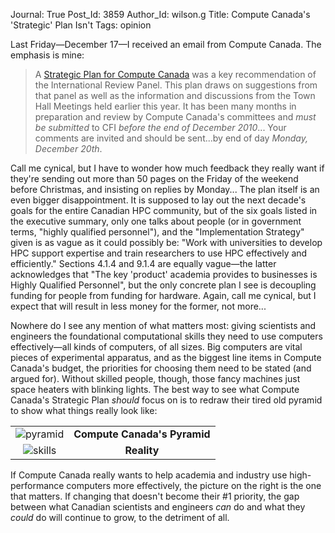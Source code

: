 Journal: True
Post_Id: 3859
Author_Id: wilson.g
Title: Compute Canada's 'Strategic' Plan Isn't
Tags: opinion

<p>Last Friday&mdash;December 17&mdash;I received an email from Compute Canada.  The emphasis is mine:</p>
<blockquote><p>A <a href="https://computecanada.org/?mod=cms&amp;lang=EN&amp;pageId=1435">Strategic Plan for Compute Canada</a> was a key recommendation of the International Review Panel. This plan draws on suggestions from that panel as well as the information and discussions from the Town Hall Meetings held earlier this year. It has been many months in preparation and review by Compute Canada's committees and <em>must be submitted</em> to CFI <em>before the end of December 2010</em>... Your comments are invited and should be sent...by end of day <em>Monday, December 20th</em>.</p></blockquote>
<p>Call me cynical, but I have to wonder how much feedback they really want if they're sending out more than 50 pages on the Friday of the weekend before Christmas, and insisting on replies by Monday... The plan itself is an even bigger disappointment.  It is supposed to lay out the next decade's goals for the entire Canadian HPC community, but of the six goals listed in the executive summary, only one talks about people (or in government terms, "highly qualified personnel"), and the "Implementation Strategy" given is as vague as it could possibly be: "Work with universities to develop HPC support expertise and train researchers to use HPC effectively and efficiently."  Sections 4.1.4 and 9.1.4 are equally vague&mdash;the latter acknowledges that "The key 'product' academia provides to businesses is Highly Qualified Personnel", but the only concrete plan I see is decoupling funding for people from funding for hardware.  Again, call me cynical, but I expect that will result in less money for the former, not more...</p>
<p>Nowhere do I see any mention of what matters most: giving scientists and engineers the foundational computational skills they need to use computers effectively&mdash;all kinds of computers, of all sizes.  Big computers are vital pieces of experimental apparatus, and as the biggest line items in Compute Canada's budget, the priorities for choosing them need to be stated (and argued for).  Without skilled people, though, those fancy machines just space heaters with blinking lights.  The best way to see what Compute Canada's Strategic Plan <em>should</em> focus on is to redraw their tired old pyramid to show what things really look like:</p>
<table>
<tbody>
<tr>
<td align="center" valign="middle"><img title="pyramid" src="{{root_path}}/files/2010/12/pyramid.png" /></td>
<td align="center" valign="middle"><strong>Compute Canada's Pyramid</strong></td>
</tr>
<tr>
<td align="center" valign="middle"><img title="skills" src="{{root_path}}/files/2010/12/skills.png" /></td>
<td align="center" valign="middle"><strong>Reality</strong></td>
</tr>
</tbody>
</table>
<p>If Compute Canada really wants to help academia and industry use high-performance computers more effectively, the picture on the right is the one that matters. If changing that doesn't become their #1 priority, the gap between what Canadian scientists and engineers <em>can</em> do and what they <em>could</em> do will continue to grow, to the detriment of all.</p>
